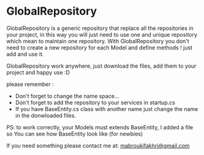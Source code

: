 # GlobalRepository

GlobalRepository is a generic repository that replace all the repositories in your project, in this way you will just need to use one and unique repository which mean to maintain one repository. With GlobalRepository you don't need to create a new repository for each Model and define methods ! just add and use it.

GlobalRepository work anywhere, just download the files, add them to your project and happy use :D 

please remember :
- Don't forget to change the name space...
- Don't forget to add the repository to your services in startup.cs
- If you have BaseEntity.cs class with another name just change the name in the donwloaded files.

PS: to work correctly, your Models must extends BaseEntity, I added a file so You can see how BaseEntity look like (for newbies)

If you need something please contact me at: mabroukifakhri@gmail.com
